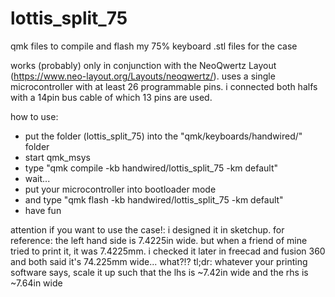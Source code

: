 # lottis_split_75
qmk files to compile and flash my 75% keyboard
.stl files for the case

works (probably) only in conjunction with the NeoQwertz Layout (https://www.neo-layout.org/Layouts/neoqwertz/).
uses a single microcontroller with at least 26 programmable pins.
i connected both halfs with a 14pin bus cable of which 13 pins are used. 

how to use:
- put the folder (lottis_split_75) into the "qmk/keyboards/handwired/" folder
- start qmk_msys
- type "qmk compile -kb handwired/lottis_split_75 -km default"
- wait...
- put your microcontroller into bootloader mode
- and type "qmk flash -kb handwired/lottis_split_75 -km default"
- have fun

attention if you want to use the case!:
i designed it in sketchup. for reference: the left hand side is 7.4225in wide.
but when a friend of mine tried to print it, it was 7.4225mm.
i checked it later in freecad and fusion 360 and both said it's 74.225mm wide... what?!?
tl;dr: whatever your printing software says, scale it up such that the lhs is ~7.42in wide and the rhs is ~7.64in wide
